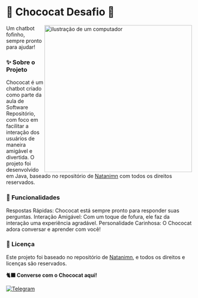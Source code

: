 # 🐾 Chococat Desafio 🐾

<img src="https://th.bing.com/th/id/R.a22071e159a825a68797442a103004a8?rik=jz5NFgl0JwO7dg&riu=http%3a%2f%2fimages5.fanpop.com%2fimage%2fphotos%2f31600000%2fChococat-Wallpaper-chococat-31622751-1280-1024.png&ehk=0XbSjC1AjPIdnCqvVsRns7O5TXjldZhMEVEzOWG0p5Q%3d&risl=&pid=ImgRaw&r=0" alt="ilustração de um computador" min-width="400px" max-width="400px" width="400px" align="right">


Um chatbot fofinho, sempre pronto para ajudar!

### ✨ Sobre o Projeto
Chococat é um chatbot criado como parte da aula de Software Repositório, com foco em facilitar a interação dos usuários de maneira amigável e divertida. O projeto foi desenvolvido em Java, baseado no repositório de [Natanimn](https://github.com/natanimn)
 com todos os direitos reservados.

### 🎯 Funcionalidades
Respostas Rápidas: Chococat está sempre pronto para responder suas perguntas.
Interação Amigável: Com um toque de fofura, ele faz da interação uma experiência agradável.
Personalidade Carinhosa: O Chococat adora conversar e aprender com você!

### 📜 Licença
Este projeto foi baseado no repositório de [Natanimn](https://github.com/natanimn), e todos os direitos e licenças são reservados.

**🐈‍⬛ Converse com o Chococat aqui!**

[![Telegram](https://img.shields.io/badge/Telegram-black?style=for-the-badge&logo=telegram&logoColor=white)](https://t.me/chocolstcatbot)


